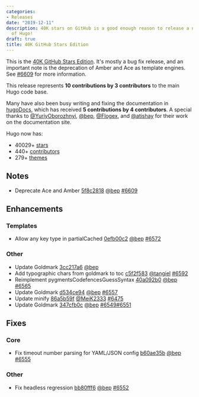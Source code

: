 ```yaml
---
categories:
- Releases
date: "2019-12-11"
description: 40K stars on GitHub is a good enough reason to release a new version
  of Hugo!
draft: true
title: 40K GitHub Stars Edition
---
```


This is the [40K GitHub Stars Edition](https://github.com/gohugoio/hugo/stargazers). It's mostly a bug fix release, and an important note is the deprecation of Amber and Ace as template engines. See [#6609](https://github.com/gohugoio/hugo/issues/6609) for more information.

This release represents **10 contributions by 3 contributors** to the main Hugo code base.

Many have also been busy writing and fixing the documentation in [hugoDocs](https://github.com/gohugoio/hugoDocs), 
which has received **5 contributions by 4 contributors**. A special thanks to [@YuriyOborozhnyi](https://github.com/YuriyOborozhnyi), [@bep](https://github.com/bep), [@Flogex](https://github.com/Flogex), and [@atishay](https://github.com/atishay) for their work on the documentation site.


Hugo now has:

* 40029+ [stars](https://github.com/gohugoio/hugo/stargazers)
* 440+ [contributors](https://github.com/gohugoio/hugo/graphs/contributors)
* 279+ [themes](http://themes.gohugo.io/)


## Notes

* Deprecate Ace and Amber [5f8c2818](https://github.com/gohugoio/hugo/commit/5f8c2818f120b881f58f4cec67aed876edb8bcdf) [@bep](https://github.com/bep) [#6609](https://github.com/gohugoio/hugo/issues/6609)

## Enhancements

### Templates

* Allow any key type in partialCached [0efb00c2](https://github.com/gohugoio/hugo/commit/0efb00c2a86ec3f52000a643f26f54bb2a9dfbd6) [@bep](https://github.com/bep) [#6572](https://github.com/gohugoio/hugo/issues/6572)

### Other

* Update Goldmark [3cc217a6](https://github.com/gohugoio/hugo/commit/3cc217a650546b8bc29deabb95e648aacef96fbf) [@bep](https://github.com/bep) 
* Add typographic chars from goldmark to toc [c5f2f583](https://github.com/gohugoio/hugo/commit/c5f2f5837fdf6a30c7b28e8368033623b74a30a0) [@tangiel](https://github.com/tangiel) [#6592](https://github.com/gohugoio/hugo/issues/6592)
* Reimplement pygmentsCodefencesGuessSyntax [40a092b0](https://github.com/gohugoio/hugo/commit/40a092b0687d44ecb53ef1fd53001a6299345780) [@bep](https://github.com/bep) [#6565](https://github.com/gohugoio/hugo/issues/6565)
* Update Goldmark [d534ce94](https://github.com/gohugoio/hugo/commit/d534ce9424c952800dfb26c2faff2d47e9597cad) [@bep](https://github.com/bep) [#6557](https://github.com/gohugoio/hugo/issues/6557)
* Update minify [86a5b59f](https://github.com/gohugoio/hugo/commit/86a5b59f64dd6c4d338a9e091e98cd0ad6d4824f) [@MeiK2333](https://github.com/MeiK2333) [#6475](https://github.com/gohugoio/hugo/issues/6475)
* Update Goldmark [347cfb0c](https://github.com/gohugoio/hugo/commit/347cfb0c17b08626250180e8a84b53fc4800473f) [@bep](https://github.com/bep) [#6549](https://github.com/gohugoio/hugo/issues/6549)[#6551](https://github.com/gohugoio/hugo/issues/6551)

## Fixes

### Core

* Fix timeout number parsing for YAML/JSON config [b60ae35b](https://github.com/gohugoio/hugo/commit/b60ae35b97c4f44b9b09fcf06c863c695bc3c73a) [@bep](https://github.com/bep) [#6555](https://github.com/gohugoio/hugo/issues/6555)

### Other

* Fix headless regression [bb80fff6](https://github.com/gohugoio/hugo/commit/bb80fff69ad3f2ddff23819bf6eb6f4b8512dc2a) [@bep](https://github.com/bep) [#6552](https://github.com/gohugoio/hugo/issues/6552)





